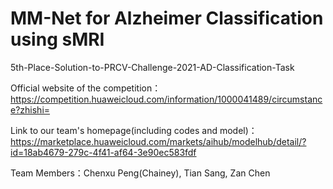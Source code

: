 # MM-Net for Alzheimer Classification using sMRI
5th-Place-Solution-to-PRCV-Challenge-2021-AD-Classification-Task

Official website of the competition：https://competition.huaweicloud.com/information/1000041489/circumstance?zhishi=

Link to our team's homepage(including codes and model)：https://marketplace.huaweicloud.com/markets/aihub/modelhub/detail/?id=18ab4679-279c-4f41-af64-3e90ec583fdf

Team Members：Chenxu Peng(Chainey), Tian Sang, Zan Chen

